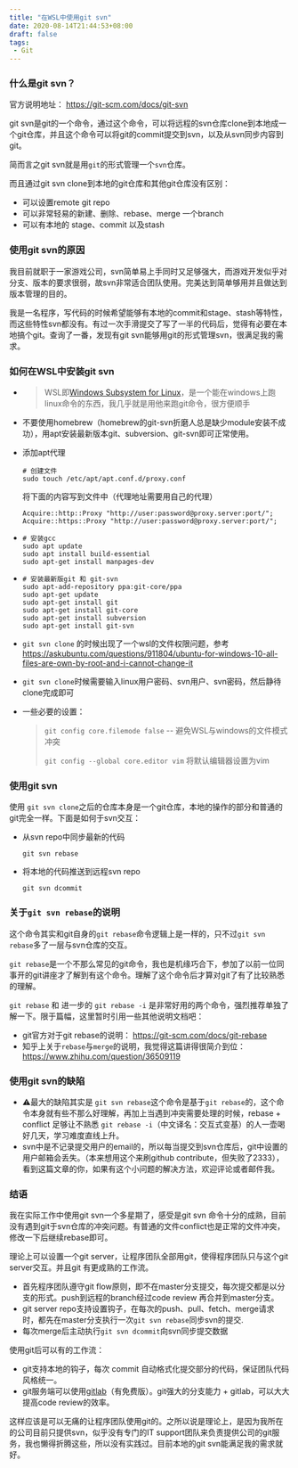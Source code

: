 ```yaml
---
title: "在WSL中使用git svn"
date: 2020-08-14T21:44:53+08:00
draft: false
tags:
 - Git
---
```


### 什么是git svn？

官方说明地址： https://git-scm.com/docs/git-svn

git svn是git的一个命令，通过这个命令，可以将远程的svn仓库clone到本地成一个git仓库，并且这个命令可以将git的commit提交到svn，以及从svn同步内容到git。

简而言之git svn就是用`git`的形式管理一个`svn`仓库。

而且通过git svn clone到本地的git仓库和其他git仓库没有区别：

- 可以设置remote git repo
- 可以非常轻易的新建、删除、rebase、merge 一个branch
- 可以有本地的 stage、commit 以及stash



### 使用git svn的原因

我目前就职于一家游戏公司，svn简单易上手同时又足够强大，而游戏开发似乎对分支、版本的要求很弱，故svn非常适合团队使用。完美达到简单够用并且做达到版本管理的目的。

我是一名程序，写代码的时候希望能够有本地的commit和stage、stash等特性，而这些特性svn都没有。有过一次手滑提交了写了一半的代码后，觉得有必要在本地搞个git。查询了一番，发现有git svn能够用git的形式管理svn，很满足我的需求。



### 如何在WSL中安装git svn

- > WSL即[Windows Subsystem for Linux](https://docs.microsoft.com/zh-cn/windows/wsl/about)，是一个能在windows上跑linux命令的东西，我几乎就是用他来跑git命令，很方便顺手

- 不要使用homebrew（homebrew的git-svn折磨人总是缺少module安装不成功），用apt安装最新版本git、subversion、git-svn即可正常使用。

 -  添加apt代理
    ```
    # 创建文件
    sudo touch /etc/apt/apt.conf.d/proxy.conf
    ```
    将下面的内容写到文件中（代理地址需要用自己的代理）
    ```
    Acquire::http::Proxy "http://user:password@proxy.server:port/";
    Acquire::https::Proxy "http://user:password@proxy.server:port/";
    ```
    
  - ```
    # 安装gcc
    sudo apt update
    sudo apt install build-essential
    sudo apt-get install manpages-dev
    ```
    
  - ```
    # 安装最新版git 和 git-svn
    sudo apt-add-repository ppa:git-core/ppa
    sudo apt-get update
    sudo apt-get install git
    sudo apt-get install git-core
    sudo apt-get install subversion
    sudo apt-get install git-svn
    ```
    
  - `git svn clone` 的时候出现了一个wsl的文件权限问题，参考 https://askubuntu.com/questions/911804/ubuntu-for-windows-10-all-files-are-own-by-root-and-i-cannot-change-it 
  
  - `git svn clone`时候需要输入linux用户密码、svn用户、svn密码，然后静待clone完成即可
  
  - 一些必要的设置：
  
    > `git config core.filemode false` -- 避免WSL与windows的文件模式冲突
    >
    > `git config --global core.editor vim` 将默认编辑器设置为vim



### 使用git svn

使用 `git svn clone`之后的仓库本身是一个git仓库，本地的操作的部分和普通的git完全一样。下面是如何于svn交互：

- 从svn repo中同步最新的代码

  ```
  git svn rebase
  ```

- 将本地的代码推送到远程svn repo

  ```
  git svn dcommit
  ```



### 关于`git svn rebase`的说明

这个命令其实和git自身的`git rebase`命令逻辑上是一样的，只不过`git svn rebase`多了一层与svn仓库的交互。

`git rebase`是一个不那么常见的git命令，我也是机缘巧合下，参加了以前一位同事开的git讲座才了解到有这个命令。理解了这个命令后才算对git了有了比较熟悉的理解。

`git rebase` 和 进一步的 `git rebase -i` 是非常好用的两个命令，强烈推荐单独了解一下。限于篇幅，这里暂时引用一些其他说明文档吧：

- git官方对于git rebase的说明： https://git-scm.com/docs/git-rebase
- 知乎上关于`rebase`与`merge`的说明，我觉得这篇讲得很简介到位： https://www.zhihu.com/question/36509119 



### 使用git svn的缺陷

- ⚠最大的缺陷其实是 `git svn rebase`这个命令是基于`git rebase`的，这个命令本身就有些不那么好理解，再加上当遇到冲突需要处理的时候，rebase + conflict 足够让不熟悉 `git rebase -i`（中文译名：交互式变基）的人一壶喝好几天，学习难度直线上升。
- svn中是不记录提交用户的email的，所以每当提交到svn仓库后，git中设置的用户邮箱会丢失。（本来想用这个来刷github contribute，但失败了2333），看到这篇文章的你，如果有这个小问题的解决方法，欢迎评论或者邮件我。



### 结语

我在实际工作中使用git svn一个多星期了，感受是git svn 命令十分的成熟，目前没有遇到git于svn仓库的冲突问题。有普通的文件conflict也是正常的文件冲突，修改一下后继续rebase即可。

理论上可以设置一个git server，让程序团队全部用git，使得程序团队只与这个git server交互。并且git 有更成熟的工作流。

- 首先程序团队遵守git flow原则，即不在master分支提交，每次提交都是以分支的形式。push到远程的branch经过code review 再合并到master分支。
- git server repo支持设置钩子，在每次的push、pull、fetch、merge请求时，都先在master分支执行一次`git svn rebase`同步svn的提交.
- 每次merge后主动执行`git svn dcommit`向svn同步提交数据

使用git后可以有的工作流：

- git支持本地的钩子，每次 commit 自动格式化提交部分的代码，保证团队代码风格统一。
- git服务端可以使用[gitlab](http://gitlab.com/)（有免费版）。git强大的分支能力 + gitlab，可以大大提高code review的效率。

这样应该是可以无痛的让程序团队使用git的。之所以说是理论上，是因为我所在的公司目前只提供svn，似乎没有专门的IT support团队来负责提供公司的git服务，我也懒得折腾这些，所以没有实践过。目前本地的git svn能满足我的需求就好。